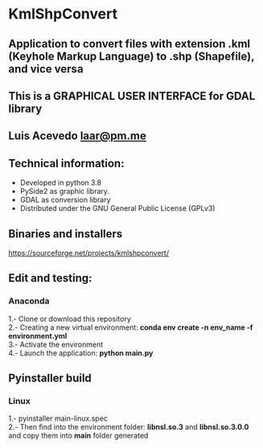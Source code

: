 # KmlShpConvert

## Application to convert files with extension .kml (Keyhole Markup Language) to .shp (Shapefile), and vice versa

## This is a GRAPHICAL USER INTERFACE for GDAL library

## Luis Acevedo  <laar@pm.me>

## Technical information:

- Developed in python 3.8
- PySide2 as graphic library.
- GDAL as conversion library
- Distributed under the GNU General Public License (GPLv3)


## Binaries and installers
https://sourceforge.net/projects/kmlshpconvert/
		
## Edit and testing:
### Anaconda
1.- Clone or download this repository   
2.- Creating a new virtual environment: __conda env create -n env_name -f environment.yml__   
3.- Activate the environment   
4.- Launch the application: __python main.py__   

## Pyinstaller build
### Linux
1.- pyinstaller main-linux.spec   
2.- Then find into the environment folder: __libnsl.so.3__ and __libnsl.so.3.0.0__ and copy them into __main__ folder generated   
